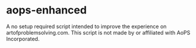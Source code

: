 # aops-enhanced
A no setup required script intended to improve the experience on artofproblemsolving.com. This script is not made by or affiliated with AoPS Incorporated.
